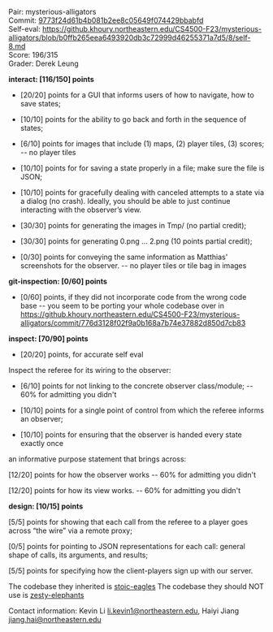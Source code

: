 Pair: mysterious-alligators \
Commit: [9773f24d61b4b081b2ee8c05649f074429bbabfd](https://github.khoury.northeastern.edu/CS4500-F23/mysterious-alligators/tree/9773f24d61b4b081b2ee8c05649f074429bbabfd) \
Self-eval: https://github.khoury.northeastern.edu/CS4500-F23/mysterious-alligators/blob/b0ffb265eea6493920db3c72999d46255371a7d5/8/self-8.md \
Score: 196/315 \
Grader: Derek Leung


**interact: [116/150] points**

- [20/20] points for a GUI that informs users of how to navigate, how to save states;

- [10/10] points for the ability to go back and forth in the sequence of states;

- [6/10] points for images that include (1) maps, (2) player tiles, (3) scores; -- no player tiles

- [10/10] points for for saving a state properly in a file; make sure the file is JSON;

- [10/10] points for gracefully dealing with canceled attempts to a state via a dialog (no crash). Ideally, you should be able to just continue interacting with the observer’s view.

- [30/30] points for generating the images in Tmp/ (no partial credit);

- [30/30] points for generating 0.png ... 2.png (10 points partial credit);

- [0/30] points for conveying the same information as Matthias' screenshots for the observer. -- no player tiles or tile bag in images



**git-inspection: [0/60] points**

- [0/60] points, if they did not incorporate code from the wrong code base -- you seem to be porting your whole codebase over in https://github.khoury.northeastern.edu/CS4500-F23/mysterious-alligators/commit/776d3128f02f9a0b168a7b74e37882d850d7cb83

**inspect: [70/90] points**

- [20/20] points, for accurate self eval

Inspect the referee for its wiring to the observer:

- [6/10] points for not linking to the concrete observer class/module; -- 60% for admitting you didn't 

- [10/10] points for a single point of control from which the referee informs an observer;

- [10/10] points for ensuring that the observer is handed every state exactly once

an informative purpose statement that brings across:

[12/20] points for how the observer works -- 60% for admitting you didn't 

[12/20] points for how its view works. -- 60% for admitting you didn't 


**design: [10/15] points**

[5/5] points for showing that each call from the referee to a player goes across “the wire” via a remote proxy;

[0/5] points for pointing to JSON representations for each call: general shape of calls, its arguments, and results;

[5/5] points for specifying how the client-players sign up with our server.

The codebase they inherited is [stoic-eagles](https://github.khoury.northeastern.edu/CS4500-F23/stoic-eagles)
The codebase they should NOT use is [zesty-elephants](https://github.khoury.northeastern.edu/CS4500-F23/zesty-elephants)

Contact information: Kevin Li <li.kevin1@northeastern.edu>, Haiyi Jiang <jiang.hai@northeastern.edu>
